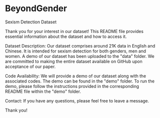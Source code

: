 # BeyondGender
Sexism Detection Dataset

Thank you for your interest in our dataset! This README file provides essential information about the dataset and how to access it.

Dataset Description:
Our dataset comprises around 21K data in English and Chinese. It is intended for sexism detection for both genders, men and women.
A demo of our dataset has been uploaded to the "data" folder.
We are committed to making the entire dataset available on GitHub upon acceptance of our paper.

Code Availability:
We will provide a demo of our dataset along with the associated codes. The demo can be found in the "demo" folder. To run the demo, please follow the instructions provided in the corresponding README file within the "demo" folder.


Contact:
If you have any questions, please feel free to leave a message.

Thank you!
